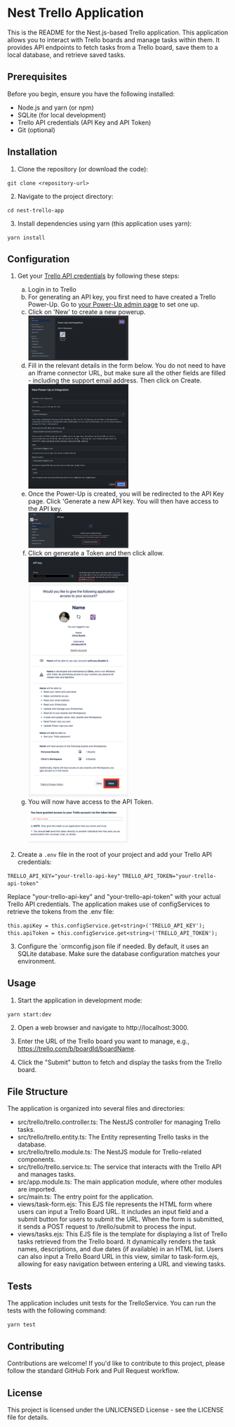 # Nest Trello Application
This is the README for the Nest.js-based Trello application. This application allows you to interact with Trello boards and manage tasks within them. It provides API endpoints to fetch tasks from a Trello board, save them to a local database, and retrieve saved tasks.

## Prerequisites
Before you begin, ensure you have the following installed:

* Node.js and yarn (or npm)
* SQLite (for local development)
* Trello API credentials (API Key and API Token)
* Git (optional)

## Installation
1. Clone the repository (or download the code):

`git clone <repository-url>`

2. Navigate to the project directory:

`cd nest-trello-app`

3. Install dependencies using yarn (this application uses yarn):

`yarn install`

## Configuration
1. Get your <a href="https://developer.atlassian.com/cloud/trello/guides/rest-api/api-introduction/#managing-your-api-key" target="_blank">Trello API credentials</a> by following these steps:

    <ol type="a">
    <li>Login in to Trello</li>
    <li>For generating an API key, you first need to have created a Trello Power-Up. Go to <a href="https://trello.com/power-ups/admin" target="_blank">your Power-Up admin page</a> to set one up.</li>
    <li>Click on 'New' to create a new powerup.</li>
    <img src="./images/Power-UpAdmin.png" alt="Power-Up Admin" width="50%">
    <li>Fill in the relevant details in the form below. You do not need to have an Iframe connector URL, but make sure all the other fields are filled - including the support email address. Then click on Create.</li>
    <img src="./images/NewPower-UpForm.png" alt="New Power-Up Form" width="50%">
    <li>Once the Power-Up is created, you will be redirected to the API Key page. Click 'Generate a new API key. You will then have access to the API key.</li>
    <img src="./images/GenerateAPIKey.png" alt="Generate API Key" width="50%">
    <li>Click on generate a Token and then click allow.</li>
    <img src="./images/GenerateAPIToken.png" alt="Generate API Token 1" width="50%">
    <img src="./images/GenerateAPIToken2.png" alt="Generate API Token 2" width="50%">
    <li>You will now have access to the API Token.</li>
    <img src="./images/APIToken.png" alt="API Token" width="50%">
    </ol> 

2. Create a `.env` file in the root of your project and add your Trello API credentials:

`TRELLO_API_KEY="your-trello-api-key"`
`TRELLO_API_TOKEN="your-trello-api-token"`

Replace "your-trello-api-key" and "your-trello-api-token" with your actual Trello API credentials. The application makes use of configServices to retrieve the tokens from the .env file:

`this.apiKey = this.configService.get<string>('TRELLO_API_KEY');`
`this.apiToken = this.configService.get<string>('TRELLO_API_TOKEN');`

3. Configure the `ormconfig.json file if needed. By default, it uses an SQLite database. Make sure the database configuration matches your environment.

## Usage
1. Start the application in development mode:

`yarn start:dev`

2. Open a web browser and navigate to http://localhost:3000.

3. Enter the URL of the Trello board you want to manage, e.g., https://trello.com/b/boardId/boardName.

4. Click the "Submit" button to fetch and display the tasks from the Trello board.

## File Structure
The application is organized into several files and directories:

* src/trello/trello.controller.ts: The NestJS controller for managing Trello tasks.
* src/trello/trello.entity.ts: The Entity representing Trello tasks in the database.
* src/trello/trello.module.ts: The NestJS module for Trello-related components.
* src/trello/trello.service.ts: The service that interacts with the Trello API and manages tasks.
* src/app.module.ts: The main application module, where other modules are imported.
* src/main.ts: The entry point for the application.
* views/task-form.ejs: This EJS file represents the HTML form where users can input a Trello Board URL. It includes an input field and a submit button for users to submit the URL. When the form is submitted, it sends a POST request to /trello/submit to process the input.
* views/tasks.ejs: This EJS file is the template for displaying a list of Trello tasks retrieved from the Trello board. It dynamically renders the task names, descriptions, and due dates (if available) in an HTML list. Users can also input a Trello Board URL in this view, similar to task-form.ejs, allowing for easy navigation between entering a URL and viewing tasks.

## Tests
The application includes unit tests for the TrelloService. You can run the tests with the following command:

`yarn test`

## Contributing
Contributions are welcome! If you'd like to contribute to this project, please follow the standard GitHub Fork and Pull Request workflow.

## License
This project is licensed under the UNLICENSED License - see the LICENSE file for details.




